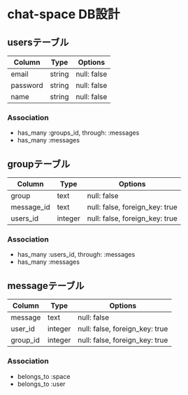 # chat-space DB設計
## usersテーブル
|Column|Type|Options|
|------|----|-------|
|email|string|null: false|
|password|string|null: false|
|name|string|null: false|
### Association
- has_many :groups_id, through: :messages
- has_many :messages

## groupテーブル
|Column|Type|Options|
|------|----|-------|
|group|text|null: false|
|message_id|text|null: false, foreign_key: true|
|users_id|integer|null: false, foreign_key: true|
### Association
- has_many :users_id, through: :messages
- has_many :messages

## messageテーブル
|Column|Type|Options|
|------|----|-------|
|message|text|null: false|
|user_id|integer|null: false, foreign_key: true|
|group_id|integer|null: false, foreign_key: true|
### Association
- belongs_to :space
- belongs_to :user